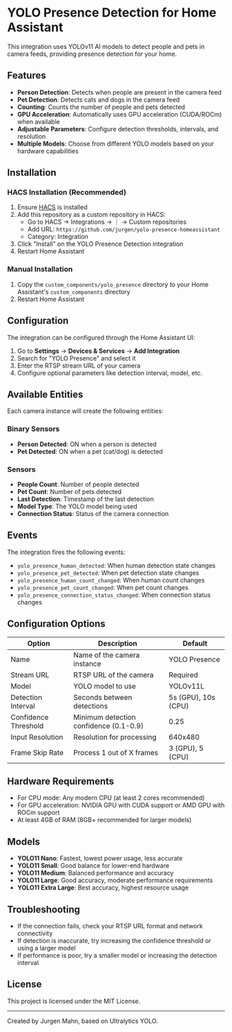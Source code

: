# YOLO Presence Detection for Home Assistant

This integration uses YOLOv11 AI models to detect people and pets in camera feeds, providing presence detection for your home.

## Features

- **Person Detection**: Detects when people are present in the camera feed
- **Pet Detection**: Detects cats and dogs in the camera feed
- **Counting**: Counts the number of people and pets detected
- **GPU Acceleration**: Automatically uses GPU acceleration (CUDA/ROCm) when available
- **Adjustable Parameters**: Configure detection thresholds, intervals, and resolution
- **Multiple Models**: Choose from different YOLO models based on your hardware capabilities

## Installation

### HACS Installation (Recommended)

1. Ensure [HACS](https://hacs.xyz/) is installed
2. Add this repository as a custom repository in HACS:
   - Go to HACS → Integrations → ⋮ → Custom repositories
   - Add URL: `https://github.com/jurgen/yolo-presence-homeassistant`
   - Category: Integration
3. Click "Install" on the YOLO Presence Detection integration
4. Restart Home Assistant

### Manual Installation

1. Copy the `custom_components/yolo_presence` directory to your Home Assistant's `custom_components` directory
2. Restart Home Assistant

## Configuration

The integration can be configured through the Home Assistant UI:

1. Go to **Settings** → **Devices & Services** → **Add Integration**
2. Search for "YOLO Presence" and select it
3. Enter the RTSP stream URL of your camera
4. Configure optional parameters like detection interval, model, etc.

## Available Entities

Each camera instance will create the following entities:

### Binary Sensors
- **Person Detected**: ON when a person is detected
- **Pet Detected**: ON when a pet (cat/dog) is detected

### Sensors
- **People Count**: Number of people detected
- **Pet Count**: Number of pets detected
- **Last Detection**: Timestamp of the last detection
- **Model Type**: The YOLO model being used
- **Connection Status**: Status of the camera connection

## Events

The integration fires the following events:

- `yolo_presence_human_detected`: When human detection state changes
- `yolo_presence_pet_detected`: When pet detection state changes
- `yolo_presence_human_count_changed`: When human count changes
- `yolo_presence_pet_count_changed`: When pet count changes
- `yolo_presence_connection_status_changed`: When connection status changes

## Configuration Options

| Option | Description | Default |
|--------|-------------|---------|
| Name | Name of the camera instance | YOLO Presence |
| Stream URL | RTSP URL of the camera | Required |
| Model | YOLO model to use | YOLOv11L |
| Detection Interval | Seconds between detections | 5s (GPU), 10s (CPU) |
| Confidence Threshold | Minimum detection confidence (0.1-0.9) | 0.25 |
| Input Resolution | Resolution for processing | 640x480 |
| Frame Skip Rate | Process 1 out of X frames | 3 (GPU), 5 (CPU) |

## Hardware Requirements

- For CPU mode: Any modern CPU (at least 2 cores recommended)
- For GPU acceleration: NVIDIA GPU with CUDA support or AMD GPU with ROCm support
- At least 4GB of RAM (8GB+ recommended for larger models)

## Models

- **YOLO11 Nano**: Fastest, lowest power usage, less accurate
- **YOLO11 Small**: Good balance for lower-end hardware
- **YOLO11 Medium**: Balanced performance and accuracy
- **YOLO11 Large**: Good accuracy, moderate performance requirements
- **YOLO11 Extra Large**: Best accuracy, highest resource usage

## Troubleshooting

- If the connection fails, check your RTSP URL format and network connectivity
- If detection is inaccurate, try increasing the confidence threshold or using a larger model
- If performance is poor, try a smaller model or increasing the detection interval

## License

This project is licensed under the MIT License.

---

Created by Jurgen Mahn, based on Ultralytics YOLO.